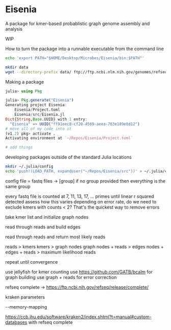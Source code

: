 # Eisenia

A package for kmer-based probablistic graph genome assembly and analysis

WIP

How to turn the package into a runnable executable from the command line
```bash
echo 'export PATH="$HOME/Desktop/Microbes/Eisenia/bin:$PATH"'
```

```bash
mkdir data
wget --directory-prefix data/ ftp://ftp.ncbi.nlm.nih.gov/genomes/refseq/viral/Escherichia_virus_phiX174/latest_assembly_versions/GCF_000819615.1_ViralProj14015/GCF_000819615.1_ViralProj14015_genomic.fna.gz
```

Making a package
```julia
julia> using Pkg

julia> Pkg.generate("Eisenia")
Generating project Eisenia:
    Eisenia/Project.toml
    Eisenia/src/Eisenia.jl
Dict{String,Base.UUID} with 1 entry:
  "Eisenia" => UUID("ff91eec8-cf20-4569-aeea-763e189e8d12")
# move all of my code into it
(v1.2) pkg> activate .
Activating environment at `~/Repos/Eisenia/Project.toml`

# add things
```

developing packages outside of the standard Julia locations
```bash
mkdir ~/.julia/config
echo 'push!(LOAD_PATH, expanduser("~/Repos/Eisenia/src"))' > ~/.julia/config/startup.jl
```

config file = fastq files -> [group]
if no group provided then everything is the same group

every fastq file is counted at 7, 11, 13, 17, ... primes until linear r squared detected
assess how this varies depending on error rate, do we need to exclude kmers with counts < 2? That's the quickest way to remove errors

take kmer list and initialize graph nodes

read through reads and build edges

read through reads and return most likely reads

reads > kmers
kmers > graph nodes
graph nodes + reads > edges
nodes + edges + reads > maximum likelihood reads

repeat until convergence

use jellyfish for kmer counting
use https://github.com/GATB/bcalm for graph building
use graph + reads for error correction

refseq complete -> https://ftp.ncbi.nih.gov/refseq/release/complete/

kraken parameters

--memory-mapping

https://ccb.jhu.edu/software/kraken2/index.shtml?t=manual#custom-databases with refseq complete
